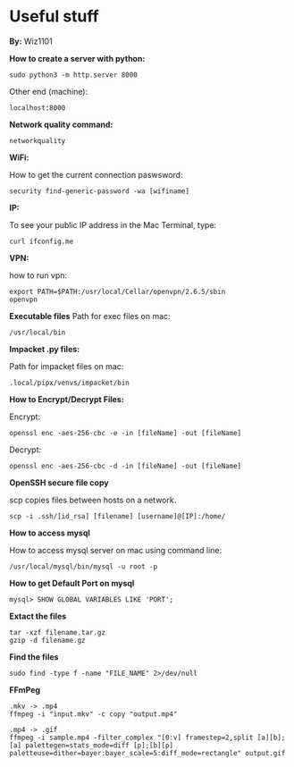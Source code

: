 # Useful stuff


**By:** Wiz1101  <br>


**How to create a server with python:**

```
sudo python3 -m http.server 8000
```

Other end (machine):

```
localhost:8000
```


**Network quality command:**
```
networkquality
```

**WiFi:**

How to get the current connection paswsword:

```
security find-generic-password -wa [wifiname]
```

**IP:**

To see your public IP address in the Mac Terminal, type:

```
curl ifconfig.me
```

**VPN:**

how to run vpn:

```
export PATH=$PATH:/usr/local/Cellar/openvpn/2.6.5/sbin
openvpn
```

**Executable files**
Path for exec files on mac:

```
/usr/local/bin
```
**Impacket .py files:**

Path for impacket files on mac:

```
.local/pipx/venvs/impacket/bin
```

**How to Encrypt/Decrypt Files:**

Encrypt:
```
openssl enc -aes-256-cbc -e -in [fileName] -out [fileName]
```

Decrypt:
```
openssl enc -aes-256-cbc -d -in [fileName] -out [fileName]
```


**OpenSSH secure file copy**

scp copies files between hosts on a network.
```
scp -i .ssh/[id_rsa] [filename] [username]@[IP]:/home/
```

**How to access mysql**

How to access mysql server on mac using command line:
```
/usr/local/mysql/bin/mysql -u root -p 
```

**How to get Default Port on mysql**
   
```
mysql> SHOW GLOBAL VARIABLES LIKE 'PORT';
```


**Extact the files**

```
tar -xzf filename.tar.gz
gzip -d filename.gz
```

**Find the files**

```
sudo find -type f -name "FILE_NAME" 2>/dev/null
```

**FFmPeg**

```
.mkv -> .mp4
ffmpeg -i "input.mkv" -c copy "output.mp4"

.mp4 -> .gif
ffmpeg -i sample.mp4 -filter_complex "[0:v] framestep=2,split [a][b];[a] palettegen=stats_mode=diff [p];[b][p] paletteuse=dither=bayer:bayer_scale=5:diff_mode=rectangle" output.gif
```
